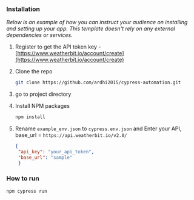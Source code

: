 
<!-- GETTING STARTED -->
### Installation

_Below is an example of how you can instruct your audience on installing and setting up your app. This template doesn't rely on any external dependencies or services._

1. Register to get the API token key -  [https://www.weatherbit.io/account/create](https://www.weatherbit.io/account/create)
2. Clone the repo
   ```sh
   git clone https://github.com/ardhi2015/cypress-automation.git
   ```
3. go to project directory

4. Install NPM packages
   ```sh
   npm install
   ```
5. Rename `example_env.json` to `cypress.env.json` and Enter your API, base_url = `https://api.weatherbit.io/v2.0/`
   ```json
   {
    "api_key": "your_api_token",
    "base_url": "sample"
    }
   ```

### How to run
  ```sh
  npm cypress run
  ```
